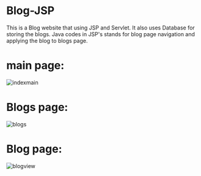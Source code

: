 # Blog-JSP
 
This is a Blog website that using JSP and Servlet. It also uses Database for storing the blogs. Java codes in JSP's stands for blog page navigation and applying the blog to blogs page. 

# main page:
![indexmain](https://user-images.githubusercontent.com/93326644/161997773-f8456303-d831-453c-a5d4-5f52720bf99d.png)
# Blogs page:
![blogs](https://user-images.githubusercontent.com/93326644/161998198-039e7936-bfef-4276-a7dc-606e1fe65063.png)
# Blog page:
![blogview](https://user-images.githubusercontent.com/93326644/161997907-01fb0497-32ad-4fa1-aab4-48299c18ee56.png)
